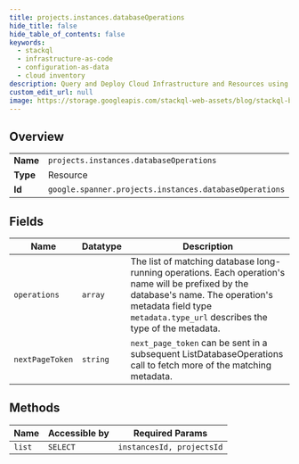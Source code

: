 ```yaml
---
title: projects.instances.databaseOperations
hide_title: false
hide_table_of_contents: false
keywords:
  - stackql
  - infrastructure-as-code
  - configuration-as-data
  - cloud inventory
description: Query and Deploy Cloud Infrastructure and Resources using SQL
custom_edit_url: null
image: https://storage.googleapis.com/stackql-web-assets/blog/stackql-blog-post-featured-image.png
---
```

  
    

## Overview
<table><tbody>
<tr><td><b>Name</b></td><td><code>projects.instances.databaseOperations</code></td></tr>
<tr><td><b>Type</b></td><td>Resource</td></tr>
<tr><td><b>Id</b></td><td><code>google.spanner.projects.instances.databaseOperations</code></td></tr>
</tbody></table>

## Fields
| Name | Datatype | Description |
| ---- | -------- | ----------- |
| `operations` | `array` | The list of matching database long-running operations. Each operation's name will be prefixed by the database's name. The operation's metadata field type `metadata.type_url` describes the type of the metadata. |
| `nextPageToken` | `string` | `next_page_token` can be sent in a subsequent ListDatabaseOperations call to fetch more of the matching metadata. |
## Methods
| Name | Accessible by | Required Params |
| ---- | ------------- | --------------- |
| `list` | `SELECT` | `instancesId, projectsId` |
